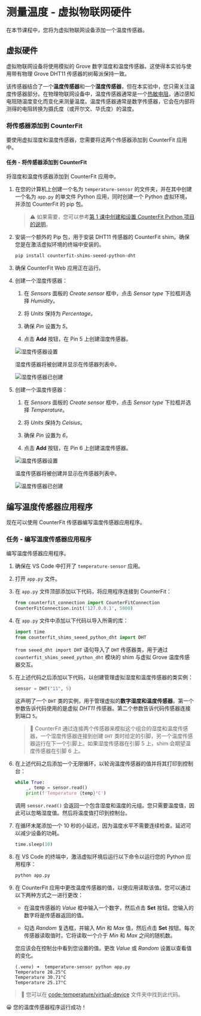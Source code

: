 <!--
CO_OP_TRANSLATOR_METADATA:
{
  "original_hash": "70e5a428b607cd5a9a4f422c2a4df03d",
  "translation_date": "2025-08-24T22:06:19+00:00",
  "source_file": "2-farm/lessons/1-predict-plant-growth/virtual-device-temp.md",
  "language_code": "zh"
}
-->
# 测量温度 - 虚拟物联网硬件

在本节课程中，您将为虚拟物联网设备添加一个温度传感器。

## 虚拟硬件

虚拟物联网设备将使用模拟的 Grove 数字湿度和温度传感器。这使得本实验与使用带有物理 Grove DHT11 传感器的树莓派保持一致。

该传感器结合了一个**温度传感器**和一个**湿度传感器**，但在本实验中，您只需关注温度传感器部分。在物理物联网设备中，温度传感器通常是一个[热敏电阻](https://wikipedia.org/wiki/Thermistor)，通过感知电阻随温度变化而变化来测量温度。温度传感器通常是数字传感器，它会在内部将测得的电阻转换为摄氏度（或开尔文、华氏度）的温度。

### 将传感器添加到 CounterFit

要使用虚拟湿度和温度传感器，您需要将这两个传感器添加到 CounterFit 应用中。

#### 任务 - 将传感器添加到 CounterFit

将湿度和温度传感器添加到 CounterFit 应用中。

1. 在您的计算机上创建一个名为 `temperature-sensor` 的文件夹，并在其中创建一个名为 `app.py` 的单文件 Python 应用，同时创建一个 Python 虚拟环境，并添加 CounterFit 的 pip 包。

    > ⚠️ 如果需要，您可以参考[第 1 课中创建和设置 CounterFit Python 项目的说明](../../../1-getting-started/lessons/1-introduction-to-iot/virtual-device.md)。

1. 安装一个额外的 Pip 包，用于安装 DHT11 传感器的 CounterFit shim。确保您是在激活虚拟环境的终端中安装的。

    ```sh
    pip install counterfit-shims-seeed-python-dht
    ```

1. 确保 CounterFit Web 应用正在运行。

1. 创建一个湿度传感器：

    1. 在 *Sensors* 面板的 *Create sensor* 框中，点击 *Sensor type* 下拉框并选择 *Humidity*。

    1. 将 *Units* 保持为 *Percentage*。

    1. 确保 *Pin* 设置为 *5*。

    1. 点击 **Add** 按钮，在 Pin 5 上创建湿度传感器。

    ![湿度传感器设置](../../../../translated_images/counterfit-create-humidity-sensor.2750e27b6f30e09cf4e22101defd5252710717620816ab41ba688f91f757c49a.zh.png)

    湿度传感器将被创建并显示在传感器列表中。

    ![湿度传感器已创建](../../../../translated_images/counterfit-humidity-sensor.7b12f7f339e430cb26c8211d2dba4ef75261b353a01da0932698b5bebd693f27.zh.png)

1. 创建一个温度传感器：

    1. 在 *Sensors* 面板的 *Create sensor* 框中，点击 *Sensor type* 下拉框并选择 *Temperature*。

    1. 将 *Units* 保持为 *Celsius*。

    1. 确保 *Pin* 设置为 *6*。

    1. 点击 **Add** 按钮，在 Pin 6 上创建温度传感器。

    ![温度传感器设置](../../../../translated_images/counterfit-create-temperature-sensor.199350ed34f7343d79dccbe95eaf6c11d2121f03d1c35ab9613b330c23f39b29.zh.png)

    温度传感器将被创建并显示在传感器列表中。

    ![温度传感器已创建](../../../../translated_images/counterfit-temperature-sensor.f0560236c96a9016bafce7f6f792476fe3367bc6941a1f7d5811d144d4bcbfff.zh.png)

## 编写温度传感器应用程序

现在可以使用 CounterFit 传感器编写温度传感器应用程序。

### 任务 - 编写温度传感器应用程序

编写温度传感器应用程序。

1. 确保在 VS Code 中打开了 `temperature-sensor` 应用。

1. 打开 `app.py` 文件。

1. 在 `app.py` 文件顶部添加以下代码，将应用程序连接到 CounterFit：

    ```python
    from counterfit_connection import CounterFitConnection
    CounterFitConnection.init('127.0.0.1', 5000)
    ```

1. 在 `app.py` 文件中添加以下代码以导入所需的库：

    ```python
    import time
    from counterfit_shims_seeed_python_dht import DHT
    ```

    `from seeed_dht import DHT` 语句导入了 `DHT` 传感器类，用于通过 `counterfit_shims_seeed_python_dht` 模块的 shim 与虚拟 Grove 温度传感器交互。

1. 在上述代码之后添加以下代码，以创建管理虚拟湿度和温度传感器的类实例：

    ```python
    sensor = DHT("11", 5)
    ```

    这声明了一个 `DHT` 类的实例，用于管理虚拟的**数字湿度和温度传感器**。第一个参数告诉代码使用的是虚拟 *DHT11* 传感器。第二个参数告诉代码传感器连接到端口 `5`。

    > 💁 CounterFit 通过连接两个传感器来模拟这个组合的湿度和温度传感器，一个湿度传感器连接到创建 `DHT` 类时给定的引脚，另一个温度传感器运行在下一个引脚上。如果湿度传感器在引脚 5 上，shim 会期望温度传感器在引脚 6 上。

1. 在上述代码之后添加一个无限循环，以轮询温度传感器的值并将其打印到控制台：

    ```python
    while True:
        _, temp = sensor.read()
        print(f'Temperature {temp}°C')
    ```

    调用 `sensor.read()` 会返回一个包含湿度和温度的元组。您只需要温度值，因此可以忽略湿度值。然后将温度值打印到控制台。

1. 在循环末尾添加一个 10 秒的小延迟，因为温度水平不需要连续检查。延迟可以减少设备的功耗。

    ```python
    time.sleep(10)
    ```

1. 在 VS Code 的终端中，激活虚拟环境后运行以下命令以运行您的 Python 应用程序：

    ```sh
    python app.py
    ```

1. 在 CounterFit 应用中更改温度传感器的值，以便应用读取该值。您可以通过以下两种方式之一进行更改：

    * 在温度传感器的 *Value* 框中输入一个数字，然后点击 **Set** 按钮。您输入的数字将是传感器返回的值。

    * 勾选 *Random* 复选框，并输入 *Min* 和 *Max* 值，然后点击 **Set** 按钮。每次传感器读取值时，它将读取一个介于 *Min* 和 *Max* 之间的随机数。

    您应该会在控制台中看到您设置的值。更改 *Value* 或 *Random* 设置以查看值的变化。

    ```text
    (.venv) ➜  temperature-sensor python app.py
    Temperature 28.25°C
    Temperature 30.71°C
    Temperature 25.17°C
    ```

> 💁 您可以在 [code-temperature/virtual-device](../../../../../2-farm/lessons/1-predict-plant-growth/code-temperature/virtual-device) 文件夹中找到此代码。

😀 您的温度传感器程序运行成功！
